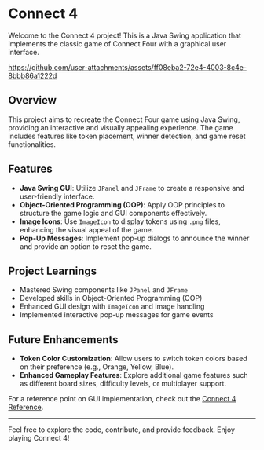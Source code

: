 # Connect 4

Welcome to the Connect 4 project! This is a Java Swing application that implements the classic game of Connect Four with a graphical user interface.

https://github.com/user-attachments/assets/ff08eba2-72e4-4003-8c4e-8bbb86a1222d

## Overview

This project aims to recreate the Connect Four game using Java Swing, providing an interactive and visually appealing experience. The game includes features like token placement, winner detection, and game reset functionalities.

## Features

- **Java Swing GUI**: Utilize `JPanel` and `JFrame` to create a responsive and user-friendly interface.
- **Object-Oriented Programming (OOP)**: Apply OOP principles to structure the game logic and GUI components effectively.
- **Image Icons**: Use `ImageIcon` to display tokens using `.png` files, enhancing the visual appeal of the game.
- **Pop-Up Messages**: Implement pop-up dialogs to announce the winner and provide an option to reset the game.

## Project Learnings
- Mastered Swing components like `JPanel` and `JFrame`
- Developed skills in Object-Oriented Programming (OOP)
- Enhanced GUI design with `ImageIcon` and image handling
- Implemented interactive pop-up messages for game events

## Future Enhancements
- **Token Color Customization**: Allow users to switch token colors based on their preference (e.g., Orange, Yellow, Blue).
- **Enhanced Gameplay Features**: Explore additional game features such as different board sizes, difficulty levels, or multiplayer support.

For a reference point on GUI implementation, check out the [Connect 4 Reference](https://github.com/orfeasKalipolitis/connect4java/tree/main).

---

Feel free to explore the code, contribute, and provide feedback. Enjoy playing Connect 4!
